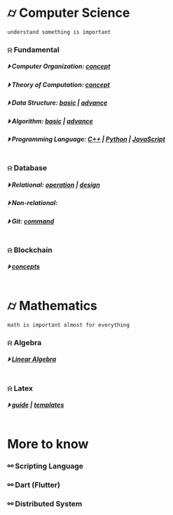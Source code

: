

# &#x232d; Computer Science
```
understand something is important
```

### &#x237e; Fundamental
##### &#x23f5; Computer Organization: [concept](./fundamental/Computer_Organization.md)
##### &#x23f5; Theory of Computation: [concept](./fundamental/TOC.md)
##### &#x23f5; Data Structure: [basic](./fundamental/data_structure/dataStructureBasic.md) | [advance](./fundamental/data_structure/dataStructureAdvanced.md)
##### &#x23f5; Algorithm: [basic](./fundamental/algorithm/basicAlgorithm.md) | [advance]()
##### &#x23f5; Programming Language: [C++](./fundamental/programming_language/conceptC++.md) | [Python]() | [JavaScript](./fundamental/programming_language/JS/) 
```
```

### &#x237e; Database 
##### &#x23f5; Relational: [operation](./database/relationalDatabase_1.md) | [design](./database/relationalDatabase_2.md)
##### &#x23f5; Non-relational: 
##### &#x23f5; Git: [command](./database/Git.md)
```
```

### &#x237e; Blockchain 
##### &#x23f5; [concepts](./blockchain/blockchain-concept.md)
```
```

# &#x232d; Mathematics
```
math is important almost for everything
```


### &#x237e; Algebra
##### &#x23f5; [Linear Algebra](./mathematics/Math/Linear_Algebra/)
```
```

### &#x237e; Latex
##### &#x23f5; [guide](./mathematics/LaTex/LatexGuide.md) | [templates](./mathematics/LaTex/templates/)
```
```


# More to know

### &#x26af; Scripting Language
### &#x26af; Dart (Flutter)
### &#x26af; Distributed System
